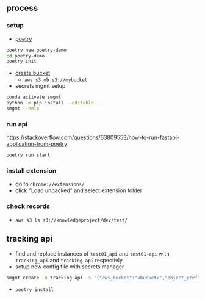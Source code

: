 ## process
### setup
- [poetry](https://python-poetry.org/docs/basic-usage/)
```sh
poetry new poetry-demo
cd poetry-demo
poetry init
```
- [create bucket](https://docs.aws.amazon.com/cli/latest/reference/s3/mb.html)
	- `aws s3 mb s3://mybucket`
- secrets mgmt setup
```sh
conda activate smgmt
python -m pip install --editable .
smgmt --help
```

### run api
https://stackoverflow.com/questions/63809553/how-to-run-fastapi-application-from-poetry
```sh
poetry run start
```

### install extension
- go to `chrome://extensions/`
- click "Load unpacked" and select extension folder

### check records
- `aws s3 ls s3://knowledgeproject/dev/test/`


## tracking api
- find and replace instances of `test01_api` and `test01-api` with `tracking_api` and `tracking-api` respectivly
- setup new config file with secrets manager
```sh
smgmt create -n tracking-api -s '{"aws_bucket":"<bucket>","object_prefix":"dev/tracking-api"}' --config
```
- `poetry install`
